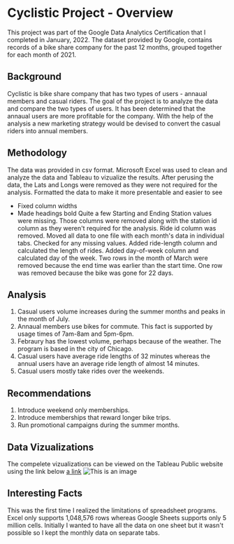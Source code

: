 # Cyclistic Project - Overview
This project was part of the Google Data Analytics Certification that I completed in January, 2022. The dataset provided by Google, contains records of a bike share company for the past 12 months, grouped together for each month of 2021.
## Background
Cyclistic is bike share company that has two types of users - annaual members and casual riders. The goal of the project is to analyze the data and compare the two types of users. It has been determined that the annaual users are more profitable for the company. With the help of the analysis a new marketing strategy would be devised to convert the casual riders into annual members.
## Methodology
The data was provided in csv format. Microsoft Excel was used to clean and analyze the data and Tableau to vizualize the results. 
After perusing the data, the Lats and Longs were removed as they were not required for the analysis.
Formatted the data to make it more presentable and easier to see
  - Fixed column widths
  - Made headings bold
Quite a few Starting and Ending Station values were missing. Those columns were removed along with the station id column as they weren't required for the analysis.
Ride id column was removed.
Moved all data to one file with each month's data in individual tabs.
Checked for any missing values.
Added ride-length column and calculated the length of rides.
Added day-of-week column and calculated day of the week.
Two rows in the month of March were removed because the end time was earlier than the start time.
One row was removed because the bike was gone for 22 days.
## Analysis
1. Casual users volume increases during the summer months and peaks in the month of July.
2. Annaual members use bikes for commute. This fact is supported by usage times of 7am-8am and 5pm-6pm.
3. Febraury has the lowest volume, perhaps because of the weather. The program is based in the city of Chicago.
4. Casual users have average ride lengths of 32 minutes whereas the annual users have an average ride length of almost 14 minutes.
5. Casual users mostly take rides over the weekends.
## Recommendations
1. Introduce weekend only memberships.
2. Introduce memberships that reward longer bike trips.
3. Run promotional campaigns during the summer months.
## Data Vizualizations
The compelete vizualizations can be viewed on the Tableau Public website using the link below
[a link](https://public.tableau.com/app/profile/saad.ijaz2421/viz/CyclisticCaseStudyGoogleProject/UsageDashboard)
![This is an image](/assets/images/cyclistic.png)
## Interesting Facts
This was the first time I realized the limitations of spreadsheet programs. Excel only supports 1,048,576 rows whereas Google Sheets supports only 5 million cells. Initially I wanted to have all the data on one sheet but it wasn't possible so I kept the monthly data on separate tabs.  
